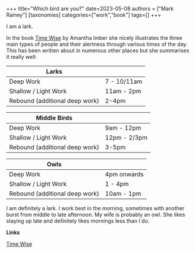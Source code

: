 +++
title="Which bird are you?"
date=2023-05-08
authors = ["Mark Rainey"]
[taxonomies]
categories=["work","book"]
tags=[]
+++

I am a lark.

<!-- more -->

In the book [Time Wise](https://www.amazon.co.uk/Time-Wise-instant-international-bestseller-ebook/dp/B0B6QZ7TNM) by Amantha Imber she nicely illustrates the three main types of people and their alertness through various times of the day. This has been written about in numerous other places but she summarises it really well:

| **Larks**                          |    |
| ------------------------------ | ------------ |
| Deep Work                      | 7 - 10/11am             |
| Shallow / Light Work           | 11am - 2pm |
| Rebound (additional deep work) | 2-4pm             |

| Middle Birds                          |    |
| ------------------------------ | ------------ |
| Deep Work                      | 9am - 12pm             |
| Shallow / Light Work           | 12pm - 2/3pm |
| Rebound (additional deep work) | 3-5pm             |


| Owls                          |    |
| ------------------------------ | ------------ |
| Deep Work                      | 4pm onwards             |
| Shallow / Light Work           | 1 - 4pm |
| Rebound (additional deep work) | 10am - 1pm             |

I am definitely a lark. I work best in the morning, sometimes with another burst from middle to late afternoon. My wife is probably an owl. She likes staying up late and definitely likes mornings less than I do.

__Links__

[Time Wise](https://www.amazon.co.uk/Time-Wise-instant-international-bestseller-ebook/dp/B0B6QZ7TNM)

